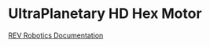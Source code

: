 # UltraPlanetary HD Hex Motor

[REV Robotics Documentation](https://docs.revrobotics.com/ultraplanetary/)

